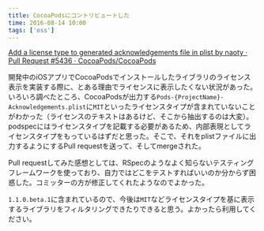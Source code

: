 ```yaml
---
title: CocoaPodsにコントリビュートした
time: 2016-08-14 10:00
tags: ['oss']
---
```


[Add a license type to generated acknowledgements file in plist by naoty · Pull Request #5436 · CocoaPods/CocoaPods](https://github.com/CocoaPods/CocoaPods/pull/5436)

開発中のiOSアプリでCocoaPodsでインストールしたライブラリのライセンス表示を実装する際に、とある理由でライセンスに表示したくない状況があった。いろいろ調べたところ、CocoaPodsが出力する`Pods-{ProjectName}-Acknowledgements.plist`に`MIT`といったライセンスタイプが含まれていないことがわかった（ライセンスのテキストはあるけど、そこから抽出するのは大変）。podspecにはライセンスタイプを記載する必要があるため、内部表現としてライセンスタイプをもっているはずだと思った。そこで、それをplistファイルに出力するようにするPull requestを送って、そしてmergeされた。

Pull requestしてみた感想としては、RSpecのようなよく知らないテスティングフレームワークを使っており、自力ではどこをテストすればいいのか分からず困惑した。コミッターの方が修正してくれたようなのでよかった。

`1.1.0.beta.1`に含まれているので、今後は`MIT`などライセンスタイプを基に表示するライブラリをフィルタリングできたりできると思う。よかったら利用してください。
